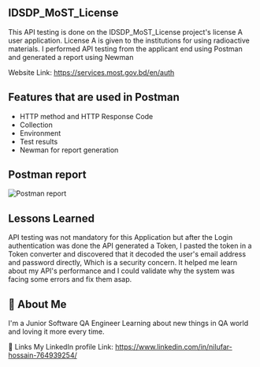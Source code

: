 IDSDP_MoST_License
-------------------------------------
This API testing is done on the IDSDP_MoST_License project's license A user application. License A is given to the institutions for using radioactive materials. I performed API testing from the applicant end using Postman and generated a report using Newman

Website Link: https://services.most.gov.bd/en/auth

Features that are used in Postman
--------------------------------------
* HTTP method and HTTP Response Code
* Collection
* Environment
* Test results
* Newman for report generation


 Postman report
--------------------------------------
![Postman report](https://github.com/Nilufarhossain/API-Testing-/assets/62650301/7052c53e-ce03-459c-9aea-61a7ee32781a)

Lessons Learned
---------------------------------
API testing was not mandatory for this Application but after the Login authentication was done the API generated a Token, I pasted the token in a Token converter and discovered that it decoded the user's email address and password directly, Which is a security concern. It helped me learn about my API's performance and I could validate why the system was facing some errors and fix them asap.

🚀 About Me
----------------------------
I'm a Junior Software QA Engineer Learning about new things in QA world and loving it more every time.

🔗 Links
My LinkedIn profile Link: https://www.linkedin.com/in/nilufar-hossain-764939254/
